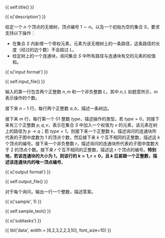 {{ self.title() }}

{{ s('description') }}

给定一个 $n$ 个顶点的无根树，顶点编号 $1 \sim n$。以及一个初始为空的集合 $S$，要求支持以下操作：

+ 在集合 $S$ 内新增一个带权元素，元素为该无根树上的一条路径，这条路径的长度（经过的边个数）不会超过 $L$。
+ 给定树上的一个连通块，询问集合 $S$ 中所有路径与连通块有交的元素的权值和。

{{ s('input format') }}

{{ self.input_file() }}

输入的第一行包含两个正整数 $n,m$ 和一个非负整数 $L$，其中 $n,L$ 如题意所示，$m$ 表示操作的个数。

接下来 $n-1$ 行，每行两个正整数 $a, b$，描述一条树边。

接下来 $m$ 行，每行第一个 01 整数 $type$，描述操作的类型。若 $type=0$，则接下来有三个正整数 $p, q, v$，表示在集合 $S$ 中加入一个权值为 $v$ 的元素，该元素在树上的路径为 $p\to q$；若 $type=1$，则接下来一个正整数 $k$，描述询问的连通块所代表的子图中度数为 $1$ 的顶点个数，然后接下来 $k$ 个互不相同的正整数，描述这 $k$ 个顶点的编号。接下来一个非负整数 $r$，描述询问的连通块所代表的子图中度数大于 $2$ 的顶点个数。接下来 $r$ 个互不相同的正整数，描述这 $r$ 个顶点的编号。**特别地，若该连通块的大小为 1，则该行的 $k=1,r=0$，且 $k$ 后紧跟一个正整数，描述该连通块内的唯一顶点编号**。

{{ s('output format') }}

{{ self.output_file() }}

对于每个询问，输出一行一个整数，描述答案。

{{ s('sample', 1) }}

{{ self.sample_text() }}

{{ s('subtasks') }}

{{ tbl('data', width = [6,2,3,2,2,3,10], font_size=10) }}

